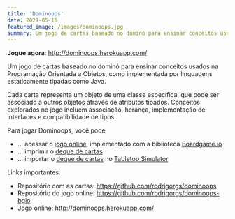 ```yaml
---
title: 'Dominoops'
date: 2021-05-16
featured_image: /images/dominoops.jpg
summary: Um jogo de cartas baseado no dominó para ensinar conceitos usados na Programação Orientada a Objetos, como implementada por linguagens estaticamente tipadas como Java.
---
```


**Jogue agora**: <http://dominoops.herokuapp.com/>

Um jogo de cartas baseado no dominó para ensinar conceitos usados na Programação Orientada a Objetos, como implementada por linguagens estaticamente tipadas como Java.

<!--more-->
Cada carta representa um objeto de uma classe específica, que pode ser associado a outros objetos através de atributos tipados. Conceitos explorados no jogo incluem associação, herança, implementação de interfaces e compatibilidade de tipos.

Para jogar Dominoops, você pode

- ... acessar o [jogo online](http://dominoops.herokuapp.com/), implementado com a biblioteca [Boardgame.io](https://boardgame.io/)
- ... imprimir o [deque de cartas][deck]
- ... importar o [deque de cartas][deck] no [Tabletop Simulator](https://www.tabletopsimulator.com/)

Links importantes:

- Repositório com as cartas: <https://github.com/rodrigorgs/dominoops>
- Repositório do jogo online: <https://github.com/rodrigorgs/dominoops-bgio>
- Jogo online: <http://dominoops.herokuapp.com/>

[deck]: https://github.com/rodrigorgs/dominoops
